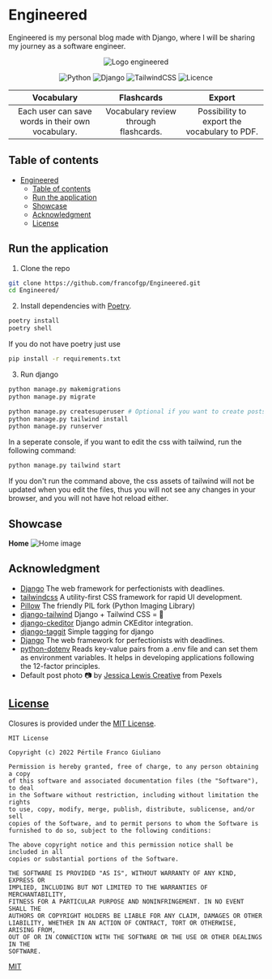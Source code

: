 # Engineered

Engineered is my personal blog made with Django, where I will be sharing my journey as a software engineer.

<div align="center">
  <img src="https://i.imgur.com/0BtkooL.png" alt="Logo engineered"/>

  ![Python](https://img.shields.io/badge/python-3670A0?style=for-the-badge&logo=python&logoColor=ffdd54)
  ![Django](https://img.shields.io/badge/django-%23092E20.svg?style=for-the-badge&logo=django&logoColor=white)
  ![TailwindCSS](https://img.shields.io/badge/tailwindcss-%2338B2AC.svg?style=for-the-badge&logo=tailwind-css&logoColor=white)
  ![Licence](https://img.shields.io/github/license/Ileriayo/markdown-badges?style=for-the-badge)

</div>

|   Vocabulary  | Flashcards    | Export    |
| :----:        | :----:        | :----:    |
| Each user can save words in their own vocabulary. | Vocabulary review through flashcards. | Possibility to export the vocabulary to PDF.| 



## Table of contents
- [Engineered](#engineered)
  - [Table of contents](#table-of-contents)
  - [Run the application](#run-the-application)
  - [Showcase](#showcase)
  - [Acknowledgment](#acknowledgment)
  - [License](#license)



## Run the application


1. Clone the repo
```bash
git clone https://github.com/francofgp/Engineered.git
cd Engineered/
```

2. Install dependencies with [Poetry](https://python-poetry.org/).

```bash
poetry install
poetry shell
```

If you do not have poetry just use

```bash
pip install -r requirements.txt
```
3. Run django
```bash
python manage.py makemigrations
python manage.py migrate

python manage.py createsuperuser # Optional if you want to create posts
python manage.py tailwind install
python manage.py runserver
```

In a seperate  console, if you want to edit the css with tailwind, run the following command:

```bash
python manage.py tailwind start
```

If you don't run the command above, the css assets of tailwind will not be updated when you edit the files, thus you will not see any changes in your browser, and you will not have hot reload either.



## Showcase

**Home**
![Home image](https://i.imgur.com/KMqBu40.png)

## Acknowledgment
- [Django](https://www.djangoproject.com/) The web framework for perfectionists with deadlines.
- [tailwindcss](https://github.com/python-pillow/Pillow) A utility-first CSS framework for rapid UI development.
- [Pillow](https://github.com/python-pillow/Pillow) The friendly PIL fork (Python Imaging Library)
- [django-tailwind](https://github.com/timonweb/django-tailwind) Django + Tailwind CSS = 💚
- [django-ckeditor](https://github.com/django-ckeditor/django-ckeditor) Django admin CKEditor integration.
- [django-taggit](https://github.com/jazzband/django-taggit) Simple tagging for django
- [Django](https://www.djangoproject.com/) The web framework for perfectionists with deadlines.
- [python-dotenv](https://github.com/theskumar/python-dotenv) Reads key-value pairs from a .env file and can set them as environment variables. It helps in developing applications following the 12-factor principles.
- Default post photo 📷 by [Jessica Lewis Creative](https://www.pexels.com/es-es/@thepaintedsquare/) from Pexels

## [License](#license)

Closures is provided under the [MIT License](https://github.com/vhesener/Closures/blob/master/LICENSE).

```text
MIT License

Copyright (c) 2022 Pértile Franco Giuliano

Permission is hereby granted, free of charge, to any person obtaining a copy
of this software and associated documentation files (the "Software"), to deal
in the Software without restriction, including without limitation the rights
to use, copy, modify, merge, publish, distribute, sublicense, and/or sell
copies of the Software, and to permit persons to whom the Software is
furnished to do so, subject to the following conditions:

The above copyright notice and this permission notice shall be included in all
copies or substantial portions of the Software.

THE SOFTWARE IS PROVIDED "AS IS", WITHOUT WARRANTY OF ANY KIND, EXPRESS OR
IMPLIED, INCLUDING BUT NOT LIMITED TO THE WARRANTIES OF MERCHANTABILITY,
FITNESS FOR A PARTICULAR PURPOSE AND NONINFRINGEMENT. IN NO EVENT SHALL THE
AUTHORS OR COPYRIGHT HOLDERS BE LIABLE FOR ANY CLAIM, DAMAGES OR OTHER
LIABILITY, WHETHER IN AN ACTION OF CONTRACT, TORT OR OTHERWISE, ARISING FROM,
OUT OF OR IN CONNECTION WITH THE SOFTWARE OR THE USE OR OTHER DEALINGS IN THE
SOFTWARE.
```


[MIT](https://choosealicense.com/licenses/mit/)





<!-- ## Build

```bash
poetry export -f requirements.txt -o requirements.txt
python manage.py tailwind build


```
in python anywhere open bash console and
```bash
git clone https://github.com/francofgp/Engineered.git

mkvirtualenv --python=/usr/bin/python3.9 engineered # engineered is the name of your env
cd Engineered/
pip install -r requirements.txt

# Go to web in pythonanywhere, create new webapp, with manual configuration
# Add you virtualenv name, in my case engineered

``` -->